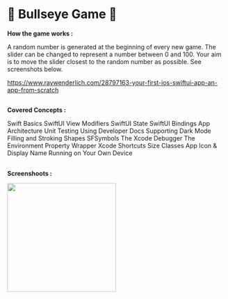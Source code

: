 # 🎯 Bullseye Game 🎯

**How the game works :**

A random number is generated at the beginning of every new game. The slider can be changed to represent a number between 0 and 100. Your aim is to move the slider closest to the random number as possible. See screenshots below.

https://www.raywenderlich.com/28797163-your-first-ios-swiftui-app-an-app-from-scratch

##

**Covered Concepts :**

Swift Basics
SwiftUI View Modifiers
SwiftUI State
SwiftUI Bindings
App Architecture
Unit Testing
Using Developer Docs
Supporting Dark Mode
Filling and Stroking Shapes
SFSymbols
The Xcode Debugger
The Environment Property Wrapper
Xcode Shortcuts
Size Classes
App Icon & Display Name
Running on Your Own Device

##

**Screenshoots :**

<img src="screenshot/screemshot1.gif" width="250"/>
